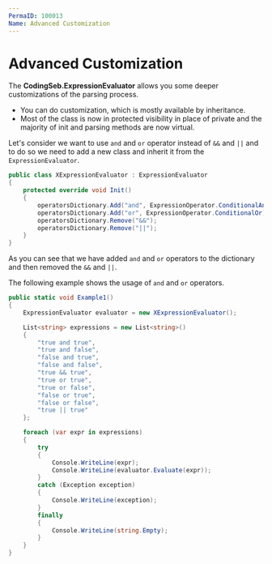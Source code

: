 ```yaml
---
PermaID: 100013
Name: Advanced Customization
---
```


# Advanced Customization

The **CodingSeb.ExpressionEvaluator** allows you some deeper customizations of the parsing process. 

 - You can do customization, which is mostly available by inheritance. 
 - Most of the class is now in protected visibility in place of private and the majority of init and parsing methods are now virtual.

Let's consider we want to use `and` and `or` operator instead of `&&` and `||` and to do so we need to add a new class and inherit it from the `ExpressionEvaluator`.

```csharp
public class XExpressionEvaluator : ExpressionEvaluator
{
    protected override void Init()
    {
        operatorsDictionary.Add("and", ExpressionOperator.ConditionalAnd);
        operatorsDictionary.Add("or", ExpressionOperator.ConditionalOr);
        operatorsDictionary.Remove("&&");
        operatorsDictionary.Remove("||");
    }
}
```

As you can see that we have added `and` and `or` operators to the dictionary and then removed the `&&` and `||`.

The following example shows the usage of `and` and `or` operators.

```csharp
public static void Example1()
{
	ExpressionEvaluator evaluator = new XExpressionEvaluator();

	List<string> expressions = new List<string>()
	{
		"true and true",
		"true and false",
		"false and true",
		"false and false",
		"true && true",
		"true or true",
		"true or false",
		"false or true",
		"false or false",
		"true || true"
	};

	foreach (var expr in expressions)
	{
		try
		{
			Console.WriteLine(expr);
			Console.WriteLine(evaluator.Evaluate(expr));
		}
		catch (Exception exception)
		{
			Console.WriteLine(exception);
		}
		finally
		{
			Console.WriteLine(string.Empty);
		}
	}
}
```
